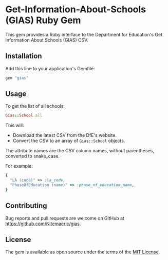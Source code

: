# Get-Information-About-Schools (GIAS) Ruby Gem

This gem provides a Ruby interface to the Department for Education's Get Information About Schools (GIAS) CSV.

## Installation

Add this line to your application's Gemfile:

```ruby
gem "gias"
```

## Usage

To get the list of all schools:

```ruby
Gias::School.all
```

This will:

- Download the latest CSV from the DfE's website.
- Convert the CSV to an array of `Gias::School` objects.

The attribute names are the CSV column names, without parentheses, converted to snake_case.

For example:

```ruby
{
  "LA (code)" => :la_code,
  "PhaseOfEducation (name)" => :phase_of_education_name,
}
```

## Contributing

Bug reports and pull requests are welcome on GitHub at https://github.com/Nitemaeric/gias.

## License

The gem is available as open source under the terms of the [MIT License](https://opensource.org/licenses/MIT).
